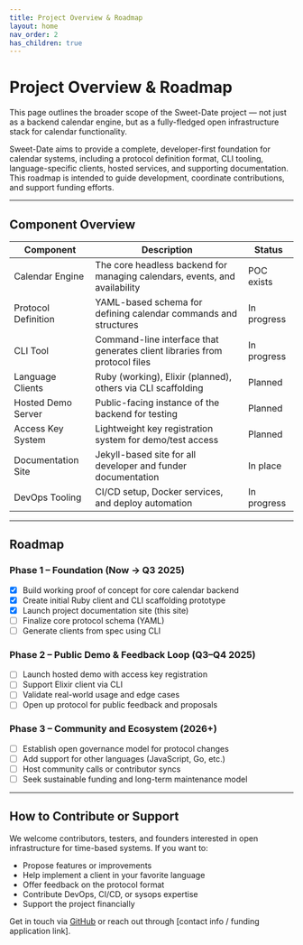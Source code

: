 ```yaml
---
title: Project Overview & Roadmap
layout: home
nav_order: 2
has_children: true
---
```




# Project Overview & Roadmap

This page outlines the broader scope of the Sweet-Date project — not just as a backend calendar engine, but as a fully-fledged open infrastructure stack for calendar functionality.

Sweet-Date aims to provide a complete, developer-first foundation for calendar systems, including a protocol definition format, CLI tooling, language-specific clients, hosted services, and supporting documentation. This roadmap is intended to guide development, coordinate contributions, and support funding efforts.

---

## Component Overview

| Component           | Description                                                                | Status        |
| ------------------- | -------------------------------------------------------------------------- | ------------- |
| Calendar Engine     | The core headless backend for managing calendars, events, and availability |   POC exists  |
| Protocol Definition | YAML-based schema for defining calendar commands and structures            |   In progress |
| CLI Tool            | Command-line interface that generates client libraries from protocol files |   In progress |
| Language Clients    | Ruby (working), Elixir (planned), others via CLI scaffolding               |   Planned     |
| Hosted Demo Server  | Public-facing instance of the backend for testing                          |   Planned     |
| Access Key System   | Lightweight key registration system for demo/test access                   |   Planned     |
| Documentation Site  | Jekyll-based site for all developer and funder documentation               |   In place    |
| DevOps Tooling      | CI/CD setup, Docker services, and deploy automation                        |   In progress |

---

## Roadmap

### Phase 1 – Foundation (Now → Q3 2025)

- [x] Build working proof of concept for core calendar backend
- [x] Create initial Ruby client and CLI scaffolding prototype
- [x] Launch project documentation site (this site)
- [ ] Finalize core protocol schema (YAML)
- [ ] Generate clients from spec using CLI

### Phase 2 – Public Demo & Feedback Loop (Q3–Q4 2025)

- [ ] Launch hosted demo with access key registration
- [ ] Support Elixir client via CLI
- [ ] Validate real-world usage and edge cases
- [ ] Open up protocol for public feedback and proposals

### Phase 3 – Community and Ecosystem (2026+)

- [ ] Establish open governance model for protocol changes
- [ ] Add support for other languages (JavaScript, Go, etc.)
- [ ] Host community calls or contributor syncs
- [ ] Seek sustainable funding and long-term maintenance model

---

## How to Contribute or Support

We welcome contributors, testers, and founders interested in open infrastructure for time-based systems. If you want to:

- Propose features or improvements
- Help implement a client in your favorite language
- Offer feedback on the protocol format
- Contribute DevOps, CI/CD, or sysops expertise
- Support the project financially

Get in touch via [GitHub](#) or reach out through [contact info / funding application link].